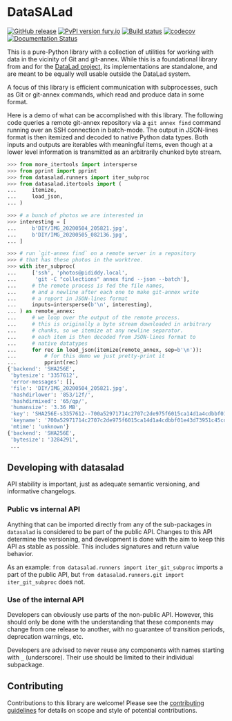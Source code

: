# DataSALad

[![GitHub release](https://img.shields.io/github/release/datalad/datasalad.svg)](https://GitHub.com/datalad/datasalad/releases/)
[![PyPI version fury.io](https://badge.fury.io/py/datasalad.svg)](https://pypi.python.org/pypi/datasalad/)
[![Build status](https://ci.appveyor.com/api/projects/status/wtksrottgt82h2ra/branch/main?svg=true)](https://ci.appveyor.com/project/mih/datasalad/branch/main)
[![codecov](https://codecov.io/gh/datalad/datasalad/branch/main/graph/badge.svg?token=VSO592NATM)](https://codecov.io/gh/datalad/datasalad)
[![Documentation Status](https://readthedocs.org/projects/datasalad/badge/?version=latest)](https://datasalad.readthedocs.io/latest/?badge=latest)

This is a pure-Python library with a collection of utilities for working with
data in the vicinity of Git and git-annex.  While this is a foundational
library from and for the [DataLad project](https://datalad.org), its
implementations are standalone, and are meant to be equally well usable outside
the DataLad system.

A focus of this library is efficient communication with subprocesses, such as
Git or git-annex commands, which read and produce data in some format.

Here is a demo of what can be accomplished with this library. The following
code queries a remote git-annex repository via a `git annex find` command
running over an SSH connection in batch-mode. The output in JSON-lines format
is then itemized and decoded to native Python data types. Both inputs and
outputs are iterables with meaningful items, even though at a lower level
information is transmitted as an arbitrarily chunked byte stream.

```py
>>> from more_itertools import intersperse
>>> from pprint import pprint
>>> from datasalad.runners import iter_subproc
>>> from datasalad.itertools import (
...     itemize,
...     load_json,
... )

>>> # a bunch of photos we are interested in
>>> interesting = [
...     b'DIY/IMG_20200504_205821.jpg',
...     b'DIY/IMG_20200505_082136.jpg',
... ]

>>> # run `git-annex find` on a remote server in a repository
>>> # that has these photos in the worktree.
>>> with iter_subproc(
...     ['ssh', 'photos@pididdy.local',
...      'git -C "collections" annex find --json --batch'],
...     # the remote process is fed the file names,
...     # and a newline after each one to make git-annex write
...     # a report in JSON-lines format
...     inputs=intersperse(b'\n', interesting),
... ) as remote_annex:
...     # we loop over the output of the remote process.
...     # this is originally a byte stream downloaded in arbitrary
...     # chunks, so we itemize at any newline separator.
...     # each item is then decoded from JSON-lines format to
...     # native datatypes
...     for rec in load_json(itemize(remote_annex, sep=b'\n')):
...         # for this demo we just pretty-print it
...         pprint(rec)
{'backend': 'SHA256E',
 'bytesize': '3357612',
 'error-messages': [],
 'file': 'DIY/IMG_20200504_205821.jpg',
 'hashdirlower': '853/12f/',
 'hashdirmixed': '65/qp/',
 'humansize': '3.36 MB',
 'key': 'SHA256E-s3357612--700a52971714c2707c2de975f6015ca14d1a4cdbbf01e43d73951c45cd58c176.jpg',
 'keyname': '700a52971714c2707c2de975f6015ca14d1a4cdbbf01e43d73951c45cd58c176.jpg',
 'mtime': 'unknown'}
{'backend': 'SHA256E',
 'bytesize': '3284291',
 ...
```

## Developing with datasalad

API stability is important, just as adequate semantic versioning, and informative
changelogs.

### Public vs internal API

Anything that can be imported directly from any of the sub-packages in
`datasalad` is considered to be part of the public API. Changes to this API
determine the versioning, and development is done with the aim to keep this API
as stable as possible. This includes signatures and return value behavior.

As an example: `from datasalad.runners import iter_git_subproc` imports a
part of the public API, but `from datasalad.runners.git import
iter_git_subproc` does not.

### Use of the internal API

Developers can obviously use parts of the non-public API. However, this should
only be done with the understanding that these components may change from one
release to another, with no guarantee of transition periods, deprecation
warnings, etc.

Developers are advised to never reuse any components with names starting with
`_` (underscore). Their use should be limited to their individual subpackage.

## Contributing

Contributions to this library are welcome! Please see the [contributing
guidelines](https://github.com/datalad/datasalad/blob/main/CONTRIBUTING.md) for
details on scope and style of potential contributions.
